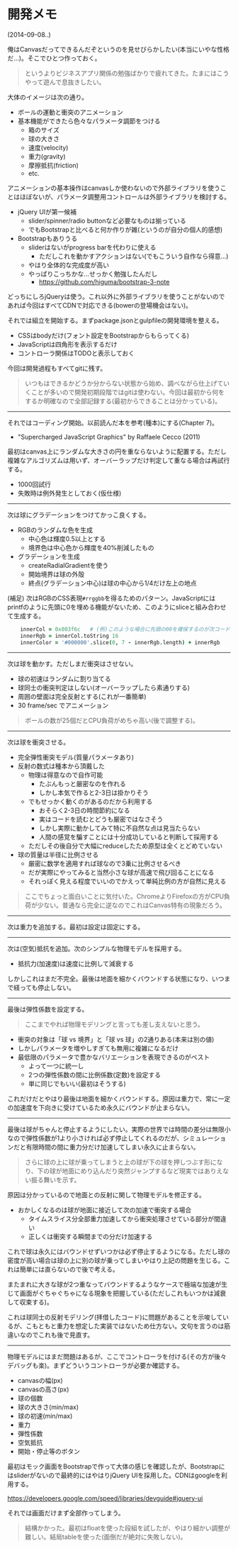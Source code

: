 # 開発メモ

(2014-09-08..)

俺はCanvasだってできるんだぞというのを見せびらかしたい(本当にいやな性格だ...)。そこでひとつ作っておく。

> というよりビジネスアプリ関係の勉強ばかりで疲れてきた。たまにはこうやって遊んで息抜きしたい。

大体のイメージは次の通り。

* ボールの運動と衝突のアニメーション
* 基本機能ができたら色々なパラメータ調節をつける
    * 箱のサイズ
    * 球の大きさ
    * 速度(velocity)
    * 重力(gravity)
    * 摩擦抵抗(friction)
    * etc.

アニメーションの基本操作はcanvasしか使わないので外部ライブラリを使うことはほぼないが、パラメータ調整用コントロールは外部ライブラリを検討する。

* jQuery UIが第一候補
    * slider/spinner/radio buttonなど必要なものは揃っている
    * でもBootstrapと比べると何か作りが雑(というのが自分の個人的感想)
* Bootstrapもありうる
    * sliderはないがprogress barを代わりに使える
        * ただしこれを動かすアクションはない(でもこういう自作なら得意...)
    * やはり全体的な完成度が高い
    * やっぱりこっちかな...せっかく勉強したんだし
        * <https://github.com/higuma/bootstrap-3-note>

どっちにしろjQueryは使う。これ以外に外部ライブラリを使うことがないのであれば今回はすべてCDNで対応できる(bowerの登場機会はない)。

それでは組立を開始する。まずpackage.jsonとgulpfileの開発環境を整える。

* CSSはbodyだけ(フォント設定をBootstrapからもらってくる)
* JavaScriptは四角形を表示するだけ
* コントローラ関係はTODOと表示しておく

今回は開発過程もすべてgitに残す。

> いつもはできるかどうか分からない状態から始め、調べながら仕上げていくことが多いので開発初期段階ではgitは使わない。今回は最初から何をするか明確なので全部記録する(最初からできることは分かっている)。

------------------------------------------------------------------------

それではコーディング開始。以前読んだ本を参考(種本)にする(Chapter 7)。

* "Supercharged JavaScript Graphics" by Raffaele Cecco (2011)

最初はcanvas上にランダムな大きさの円を重ならないように配置する。ただし複雑なアルゴリズムは用いず、オーバーラップだけ判定して重なる場合は再試行する。

* 1000回試行
* 失敗時は例外発生としておく(仮仕様)

------------------------------------------------------------------------

次は球にグラデーションをつけてかっこ良くする。

* RGBのランダムな色を生成
    * 中心色は輝度0.5以上とする
    * 境界色は中心色から輝度を40%削減したもの
* グラデーションを生成
    * createRadialGradientを使う
    * 開始境界は球の外殻
    * 終点(グラデーション中心)は球の中心から1/4だけ左上の地点

(補足) 次はRGBのCSS表現`#rrggbb`を得るためのパターン。JavaScriptにはprintfのように先頭に0を埋める機能がないため、このようにsliceと組み合わせて生成する。

``` coffeescript
    innerCol = 0x003f6c   # (例)このような場合に先頭の00を確保するのが次コード
    innerRgb = innerCol.toString 16
    innerColor = '#000000'.slice(0, 7 - innerRgb.length) + innerRgb
```

------------------------------------------------------------------------

次は球を動かす。ただしまだ衝突はさせない。

* 球の初速はランダムに割り当てる
* 球同士の衝突判定はしない(オーバーラップしたら素通りする)
* 周囲の壁面は完全反射とする(これが一番簡単)
* 30 frame/sec でアニメーション

> ボールの数が25個だとCPU負荷がめちゃ高い(後で調整する)。

------------------------------------------------------------------------

次は球を衝突させる。

* 完全弾性衝突モデル(質量パラメータあり)
* 反射の数式は種本から頂戴した
    * 物理は得意なので自作可能
        * たぶんもっと厳密なのを作れる
        * しかし本気で作ると2-3日は掛かりそう
    * でもせっかく動くのがあるのだから利用する
        * おそらく2-3日の時間節約になる
        * 実はコードを読むとどうも厳密ではなさそう
        * しかし実際に動かしてみて特に不自然な点は見当たらない
        * 人間の感覚を騙すことには十分成功していると判断して採用する
    * ただしその後自分で大幅にreduceしたため原型は全くとどめていない
* 球の質量は半径に比例させる
    * 厳密に数学を適用すれば球なので3乗に比例させるべき
    * だが実際にやってみると当然小さな球が高速で飛び回ることになる
    * それっぽく見える程度でいいのでかえって単純比例の方が自然に見える

> ここでちょっと面白いことに気付いた。ChromeよりFirefoxの方がCPU負荷が少ない。普通なら完全に逆なのでこれはCanvas特有の現象だろう。

------------------------------------------------------------------------

次は重力を追加する。最初は設定は固定にする。

------------------------------------------------------------------------

次は(空気)抵抗を追加。次のシンプルな物理モデルを採用する。

* 抵抗力(加速度)は速度に比例して減衰する

しかしこれはまだ不完全。最後は地面を細かくバウンドする状態になり、いつまで経っても停止しない。

------------------------------------------------------------------------

最後は弾性係数を設定する。

> ここまでやれば物理モデリングと言っても差し支えないと思う。

* 衝突の対象は「球 vs 境界」と「球 vs 球」の2通りある(本来は別の値)
* しかしパラメータを増やしすぎても無用に複雑になるだけ
* 最低限のパラメータで豊かなバリエーションを表現できるのがベスト
    * よって一つに統一し
    * 2つの弾性係数の間に比例係数(定数)を設定する
    * 単に同じでもいい(最初はそうする)

これだけだとやはり最後は地面を細かくバウンドする。原因は重力で、常に一定の加速度を下向きに受けているため永久にバウンドが止まらない。

------------------------------------------------------------------------

最後は球がちゃんと停止するようにしたい。実際の世界では時間の差分は無限小なので弾性係数が1より小さければ必ず停止してくれるのだが、シミュレーションだと有限時間の間に重力分だけ加速してしまい永久に止まらない。

> さらに球の上に球が乗ってしまうと上の球が下の球を押しつぶす形になり、下の球が地面にめり込んだり突然ジャンプするなど現実ではありえない振る舞いを示す。

原因は分かっているので地面との反射に関して物理モデルを修正する。

* おかしくなるのは球が地面に接近して次の加速で衝突する場合
    * タイムスライス分全部重力加速してから衝突処理させている部分が間違い
    * 正しくは衝突する瞬間までの分だけ加速する

これで球は永久にはバウンドせずいつかは必ず停止するようになる。ただし球の密度が高い場合は球の上に別の球が乗ってしまいやはり上記の問題を生じる。これは簡単には直らないので後で考える。

またまれに大きな球が2つ重なってバウンドするようなケースで極端な加速が生じて画面がぐちゃぐちゃになる現象を把握している(ただしこれもいつかは減衰して収束する)。

これは球同士の反射モデリング(拝借したコード)に問題があることを示唆しているが、こもともと重力を想定した実装ではないため仕方ない。文句を言うのは筋違いなのでこれも後で見直す。

------------------------------------------------------------------------

物理モデルにはまだ問題はあるが、ここでコントローラを付ける(その方が後々デバッグも楽)。まずどういうコントローラが必要か確認する。

* canvasの幅(px)
* canvasの高さ(px)
* 球の個数
* 球の大きさ(min/max)
* 球の初速(min/max)
* 重力
* 弾性係数
* 空気抵抗
* 開始・停止等のボタン

最初はモック画面をBootstrapで作って大体の感じを確認したが、Bootstrapにはsliderがないので最終的にはやはりjQuery UIを採用した。CDNはgoogleを利用する。

<https://developers.google.com/speed/libraries/devguide#jquery-ui>

それでは画面だけまず全部作ってしまう。

> 結構かかった。最初はfloatを使った段組を試したが、やはり細かい調整が難しい。結局tableを使った(面倒だが絶対に失敗しない)。

